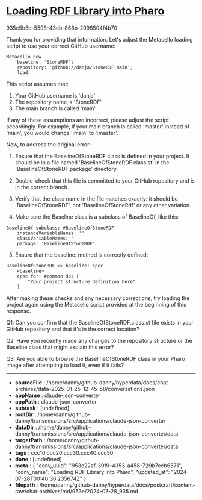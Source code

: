 # [Loading RDF Library into Pharo](https://claude.ai/chat/953e22af-39f9-4353-a458-729b7ecb6871)

935c5b5b-5598-43eb-868b-2098504f4b70

 Thank you for providing that information. Let's adjust the Metacello loading script to use your correct GitHub username:

```smalltalk
Metacello new
    baseline: 'StoneRDF';
    repository: 'github://danja/StoneRDF:main';
    load.
```

This script assumes that:
1. Your GitHub username is 'danja'
2. The repository name is 'StoneRDF'
3. The main branch is called 'main'

If any of these assumptions are incorrect, please adjust the script accordingly. For example, if your main branch is called 'master' instead of 'main', you would change ':main' to ':master'.

Now, to address the original error:

1. Ensure that the BaselineOfStoneRDF class is defined in your project. It should be in a file named 'BaselineOfStoneRDF.class.st' in the 'BaselineOfStoneRDF.package' directory.

2. Double-check that this file is committed to your GitHub repository and is in the correct branch.

3. Verify that the class name in the file matches exactly: it should be 'BaselineOfStoneRDF', not 'BaselineOfStoneRdf' or any other variation.

4. Make sure the Baseline class is a subclass of BaselineOf, like this:

```smalltalk
BaselineOf subclass: #BaselineOfStoneRDF
    instanceVariableNames: ''
    classVariableNames: ''
    package: 'BaselineOfStoneRDF'
```

5. Ensure that the baseline: method is correctly defined:

```smalltalk
BaselineOfStoneRDF >> baseline: spec
    <baseline>
    spec for: #common do: [
        "Your project structure definition here"
    ]
```

After making these checks and any necessary corrections, try loading the project again using the Metacello script provided at the beginning of this response.

Q1: Can you confirm that the BaselineOfStoneRDF.class.st file exists in your GitHub repository and that it's in the correct location?

Q2: Have you recently made any changes to the repository structure or the Baseline class that might explain this error?

Q3: Are you able to browse the BaselineOfStoneRDF class in your Pharo image after attempting to load it, even if it fails?

---

* **sourceFile** : /home/danny/github-danny/hyperdata/docs/chat-archives/data-2025-01-25-12-45-58/conversations.json
* **appName** : claude-json-converter
* **appPath** : claude-json-converter
* **subtask** : [undefined]
* **rootDir** : /home/danny/github-danny/transmissions/src/applications/claude-json-converter
* **dataDir** : /home/danny/github-danny/transmissions/src/applications/claude-json-converter/data
* **targetPath** : /home/danny/github-danny/transmissions/src/applications/claude-json-converter/data
* **tags** : ccc10.ccc20.ccc30.ccc40.ccc50
* **done** : [undefined]
* **meta** : {
  "conv_uuid": "953e22af-39f9-4353-a458-729b7ecb6871",
  "conv_name": "Loading RDF Library into Pharo",
  "updated_at": "2024-07-28T00:46:36.235674Z"
}
* **filepath** : /home/danny/github-danny/hyperdata/docs/postcraft/content-raw/chat-archives/md/953e/2024-07-28_935.md